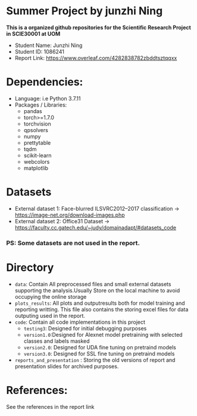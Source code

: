 # Summer Project by junzhi Ning


**This is a organized github repositories for the Scientific Research Project in SCIE30001 at UOM**
- Student Name: Junzhi Ning
- Student ID: 1086241
- Report Link: https://www.overleaf.com/4282838782zbddtsztqqxx



# Dependencies:
- Language: i.e Python 3.7.11
- Packages / Libraries:
  - pandas
  - torch>=1.7.0
  - torchvision
  - qpsolvers
  - numpy
  - prettytable
  - tqdm
  - scikit-learn
  - webcolors  
  - matplotlib

# Datasets
- External dataset 1: Face-blurred ILSVRC2012–2017 classification -> https://image-net.org/download-images.php
- External dataset 2: Office31 Dataset -> https://faculty.cc.gatech.edu/~judy/domainadapt/#datasets_code
### PS: Some datasets are not used in the report.

# Directory
- `data`: Contain All preprocessed files and small external datasets supporting the analysis.Usually Store on the local machine to avoid occupying the online storage
- `plots_results`: All plots and outputresults both for model training and reporting writting. This file also contains the storing excel files for data outputing used in the report.
- `code`: Contain all code implementations in this project
  - `testing3`: Designed for initial debugging purposes
  -  `version1.0`:Designed for Alexnet model pretraining with selected classes and labels masked
  -  `version2.0`: Designed for UDA fine tuning on pretraind models
  -  `version3.0`: Designed for SSL fine tuning on pretraind models
-  `reports_and_presentation` : Storing the old versions of report and presentation slides for archived purposes.
# References:
See the references in the report link

